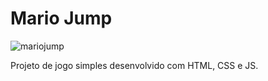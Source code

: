 # Mario Jump
![mariojump](https://user-images.githubusercontent.com/98036701/180311976-fffd0553-ec5f-4b00-bf3a-a9ea2bfec214.gif)

Projeto de jogo simples desenvolvido com HTML, CSS e JS.
